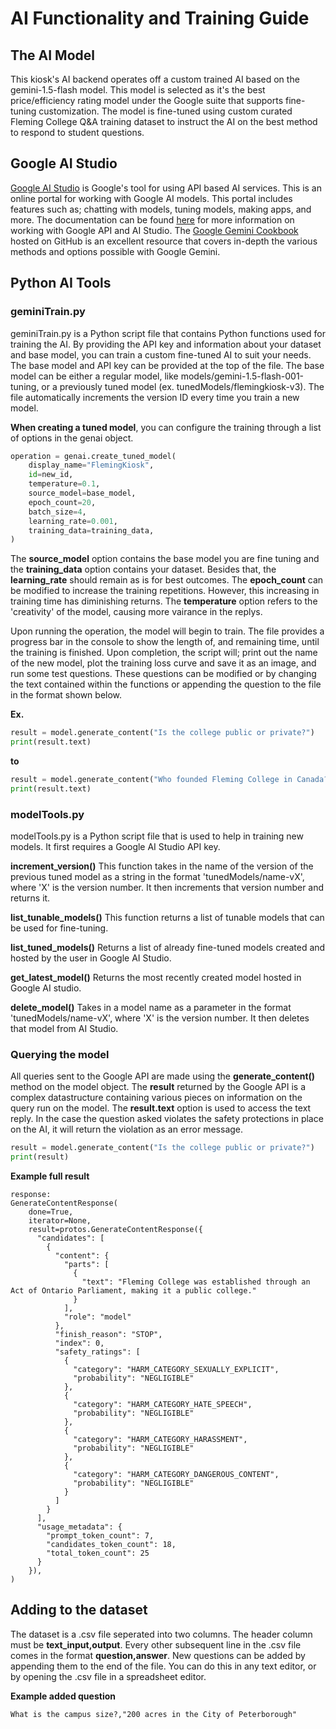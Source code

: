 # AI Functionality and Training Guide

## The AI Model

This kiosk's AI backend operates off a custom trained AI based on the gemini-1.5-flash model. This model is selected as it's the best price/efficiency rating model under the Google suite that supports fine-tuning customization. The model is fine-tuned using custom curated Fleming College Q&A training dataset to instruct the AI on the best method to respond to student questions.

## Google AI Studio

[Google AI Studio](https://aistudio.google.com/) is Google's tool for using API based AI services. This is an online portal for working with Google AI models. This portal includes features such as; chatting with models, tuning models, making apps, and more. The documentation can be found [here](https://ai.google.dev/gemini-api/docs) for more information on working with Google API and AI Studio. The [Google Gemini Cookbook](https://github.com/google-gemini/cookbook) hosted on GitHub is an excellent resource that covers in-depth the various methods and options possible with Google Gemini.

## Python AI Tools

### geminiTrain.py

geminiTrain.py is a Python script file that contains Python functions used for training the AI. By providing the API key and information about your dataset and base model, you can train a custom fine-tuned AI to suit your needs. The base model and API key can be provided at the top of the file. The base model can be either a regular model, like models/gemini-1.5-flash-001-tuning, or a previously tuned model (ex. tunedModels/flemingkiosk-v3). The file automatically increments the version ID every time you train a new model.

**When creating a tuned model**, you can configure the training through a list of options in the genai object.

```Python
operation = genai.create_tuned_model(
    display_name="FlemingKiosk",
    id=new_id,
    temperature=0.1,
    source_model=base_model,
    epoch_count=20,
    batch_size=4,
    learning_rate=0.001,
    training_data=training_data,
)
```

The **source_model** option contains the base model you are fine tuning and the **training_data** option contains your dataset. Besides that, the **learning_rate** should remain as is for best outcomes. The **epoch_count** can be modified to increase the training repetitions. However, this increasing in training time has diminishing returns. The **temperature** option refers to the 'creativity' of the model, causing more vairance in the replys.

Upon running the operation, the model will begin to train. The file provides a progress bar in the console to show the length of, and remaining time, until the training is finished. Upon completion, the script will; print out the name of the new model, plot the training loss curve and save it as an image, and run some test questions. These questions can be modified or by changing the text contained within the functions or appending the question to the file in the format shown below.

**Ex.**

```Python
result = model.generate_content("Is the college public or private?")
print(result.text)
```

**to**

```Python
result = model.generate_content("Who founded Fleming College in Canada?")
print(result.text)
```

### modelTools.py

modelTools.py is a Python script file that is used to help in training new models. It first requires a Google AI Studio API key.

**increment_version()** This function takes in the name of the version of the previous tuned model as a string in the format 'tunedModels/name-vX', where 'X' is the version number. It then increments that version number and returns it.

**list_tunable_models()** This function returns a list of tunable models that can be used for fine-tuning.

**list_tuned_models()** Returns a list of already fine-tuned models created and hosted by the user in Google AI Studio.

**get_latest_model()** Returns the most recently created model hosted in Google AI studio.

**delete_model()** Takes in a model name as a parameter in the format 'tunedModels/name-vX', where 'X' is the version number. It then deletes that model from AI Studio.

### Querying the model

All queries sent to the Google API are made using the **generate_content()** method on the model object. The **result** returned by the Google API is a complex datastructure containing various pieces on information on the query run on the model. The **result.text** option is used to access the text reply. In the case the question asked violates the safety protections in place on the AI, it will return the violation as an error message.

```Python
result = model.generate_content("Is the college public or private?")
print(result)
```

**Example full result**

```
response:
GenerateContentResponse(
    done=True,
    iterator=None,
    result=protos.GenerateContentResponse({
      "candidates": [
        {
          "content": {
            "parts": [
              {
                "text": "Fleming College was established through an Act of Ontario Parliament, making it a public college."
              }
            ],
            "role": "model"
          },
          "finish_reason": "STOP",
          "index": 0,
          "safety_ratings": [
            {
              "category": "HARM_CATEGORY_SEXUALLY_EXPLICIT",
              "probability": "NEGLIGIBLE"
            },
            {
              "category": "HARM_CATEGORY_HATE_SPEECH",
              "probability": "NEGLIGIBLE"
            },
            {
              "category": "HARM_CATEGORY_HARASSMENT",
              "probability": "NEGLIGIBLE"
            },
            {
              "category": "HARM_CATEGORY_DANGEROUS_CONTENT",
              "probability": "NEGLIGIBLE"
            }
          ]
        }
      ],
      "usage_metadata": {
        "prompt_token_count": 7,
        "candidates_token_count": 18,
        "total_token_count": 25
      }
    }),
)
```

## Adding to the dataset

The dataset is a .csv file seperated into two columns. The header column must be **text_input,output**. Every other subsequent line in the .csv file comes in the format **question,answer**. New questions can be added by appending them to the end of the file. You can do this in any text editor, or by opening the .csv file in a spreadsheet editor.

**Example added question**

```
What is the campus size?,"200 acres in the City of Peterborough"
```

